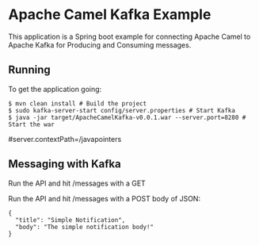 # Apache Camel Kafka Example

This application is a Spring boot example for connecting Apache Camel to Apache
Kafka for Producing and Consuming messages.

## Running

To get the application going:
```
$ mvn clean install # Build the project
$ sudo kafka-server-start config/server.properties # Start Kafka
$ java -jar target/ApacheCamelKafka-v0.0.1.war --server.port=8280 # Start the war
```
#server.contextPath=/javapointers

## Messaging with Kafka

Run the API and hit /messages with a GET

Run the API and hit /messages with a POST body of JSON:
```
{
  "title": "Simple Notification",
  "body": "The simple notification body!"
}
```
